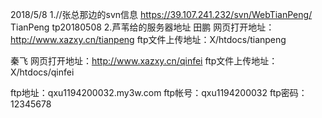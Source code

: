 2018/5/8
1.//张总那边的svn信息
https://39.107.241.232/svn/WebTianPeng/
TianPeng
tp20180508
2.芦苇给的服务器地址
田鹏
网页打开地址：http://www.xazxy.cn/tianpeng
ftp文件上传地址：X/htdocs/tianpeng

秦飞
网页打开地址：http://www.xazxy.cn/qinfei
ftp文件上传地址：X/htdocs/qinfei

ftp地址：qxu1194200032.my3w.com
ftp帐号：qxu1194200032
ftp密码：12345678